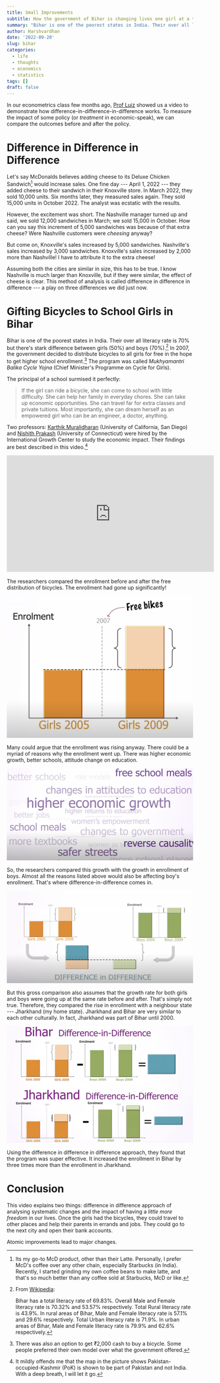 ```yaml
---
title: Small Improvements
subtitle: How the government of Bihar is changing lives one girl at a time?
summary: "Bihar is one of the poorest states in India. Their over all literacy rate is 70% but there's stark difference between girls (50%) and boys (70%). In 2007, the government decided to distribute bicycles to all girls for free in the hope to get higher school enrollment. The program was called Mukhyamantri Balika Cycle Yojna (Chief Minister's Programme on Cycle for Girls). The program had astonishing improvements."
author: Harshvardhan
date: '2022-09-20'
slug: bihar
categories:
  - life
  - thoughts
  - economics
  - statistics
tags: []
draft: false
---
```


In our econometrics class few months ago, [Prof Luiz](https://web.utk.edu/~llima/) showed us a video to demonstrate how difference-in-difference-in-difference works. To measure the impact of some policy (or *treatment* in economic-speak), we can compare the outcomes before and after the policy.

# Difference in Difference in Difference

Let's say McDonalds believes adding cheese to its Deluxe Chicken Sandwich[^1] would increase sales. One fine day --- April 1, 2022 --- they added cheese to their sandwich in their Knoxville store. In March 2022, they sold 10,000 units. Six months later, they measured sales again. They sold 15,000 units in October 2022. The analyst was ecstatic with the results.

[^1]: Its my go-to McD product, other than their Latte. Personally, I prefer McD's coffee over any other chain, especially Starbucks (in India). Recently, I started grinding my own coffee beans to make latte, and that's so much better than any coffee sold at Starbucks, McD or like.

However, the excitement was short. The Nashville manager turned up and said, we sold 12,000 sandwiches in March; we sold 15,000 in October. How can you say this increment of 5,000 sandwiches was because of that extra cheese? Were Nashville customers were *cheesing* anyway?

But come on, Knoxville's sales increased by 5,000 sandwiches. Nashville's sales increased by 3,000 sandwiches. Knoxville's sales increased by 2,000 more than Nashville! I have to attribute it to the extra cheese!

Assuming both the cities are similar in size, this has to be true. I know Nashville is much larger than Knoxville, but if they were similar, the effect of cheese is clear. This method of analysis is called difference in difference in difference --- a play on three differences we did just now.

# Gifting Bicycles to School Girls in Bihar

Bihar is one of the poorest states in India. Their over all literacy rate is 70% but there's stark difference between girls (50%) and boys (70%).[^2] In 2007, the government decided to distribute bicycles to all girls for free in the hope to get higher school enrollment.[^3] The program was called *Mukhyamantri Balika Cycle Yojna* (Chief Minister's Programme on Cycle for Girls).

[^2]: From [Wikipedia](https://en.wikipedia.org/wiki/Literacy_In_Bihar):

    Bihar has a total literacy rate of 69.83%. Overall Male and Female literacy rate is 70.32% and 53.57% respectively. Total Rural literacy rate is 43.9%. In rural areas of Bihar, Male and Female literacy rate is 57.1% and 29.6% respectively. Total Urban literacy rate is 71.9%. In urban areas of Bihar, Male and Female literacy rate is 79.9% and 62.6% respectively.

[^3]: There was also an option to get ₹2,000 cash to buy a bicycle. Some people preferred their own model over what the government offered.

The principal of a school surmised it perfectly:

> If the girl can ride a bicycle, she can come to school with little difficulty. She can help her family in everyday chores. She can take up economic opportunities. She can travel far for extra classes and private tuitions. Most importantly, she can dream herself as an empowered girl who can be an engineer, a doctor, anything.

Two professors: [Karthik Muralidharan](https://econweb.ucsd.edu/~kamurali/) (University of California, San Diego) and [Nishith Prakash](https://nishithprakash.com/) (University of Connecticut) were hired by the International Growth Center to study the economic impact. Their findings are best described in this video.[^4]

[^4]: It mildly offends me that the map in the picture shows Pakistan-occupied-Kashmir (PoK) is shown to be part of Pakistan and not India. With a deep breath, I will let it go.

<iframe width="560" height="315" src="https://www.youtube.com/embed/6nG63ISt_Ek" title="YouTube video player" frameborder="0" allow="accelerometer; autoplay; clipboard-write; encrypted-media; gyroscope; picture-in-picture" allowfullscreen>

</iframe>

The researchers compared the enrollment before and after the free distribution of bicycles. The enrollment had gone up significantly!

![](images/Screen%20Shot%202022-04-29%20at%205.16.10%20PM.png)

Many could argue that the enrollment was rising anyway. There could be a myriad of reasons why the enrollment went up. There was higher economic growth, better schools, attitude change on education.

![](images/Screen%20Shot%202022-04-29%20at%205.17.24%20PM.png)

So, the researchers compared this growth with the growth in enrollment of boys. Almost all the reasons listed above would also be affecting boy's enrollment. That's where difference-in-difference comes in.

![](images/Screen%20Shot%202022-04-29%20at%205.21.00%20PM.png)

But this gross comparison also assumes that the growth rate for both girls and boys were going up at the same rate before and after. That's simply not true. Therefore, they compared the rise in enrollment with a neighbour state --- Jharkhand (my home state). Jharkhand and Bihar are very similar to each other culturally. In fact, Jharkhand was part of Bihar until 2000.

![](images/Screen%20Shot%202022-04-29%20at%205.23.41%20PM.png)

Using the difference in difference in difference approach, they found that the program was super effective. It increased the enrollment in Bihar by three times more than the enrollment in Jharkhand.

# Conclusion

This video explains two things: difference in difference approach of analysing systematic changes and the impact of having a *little more freedom* in our lives. Once the girls had the bicycles, they could travel to other places and help their parents in errands and jobs. They could go to the next city and open their bank accounts.

Atomic improvements lead to major changes.
